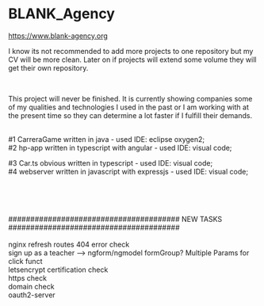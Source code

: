 # BLANK_Agency<br>

https://www.blank-agency.org<br>

I know its not recommended to add more projects to one repository but my CV will be more clean. Later on if projects will extend some volume they will get their own repository.

</br>

This project will never be finished.
It is currently showing companies some of my qualities and technologies I used in the past or I am working with at the present time so they can determine a lot faster if I fulfill their demands.

</br> 
#1 CarreraGame written in java - used IDE: eclipse oxygen2;
</br>
#2 hp-app written in typescript with angular - used IDE: visual code;

#3 Car.ts obvious written in typescript - used IDE: visual code;</br>
#4 webserver written in javascript with expressjs - used IDE: visual code;


<br><br><br>


####################################### NEW TASKS #######################################</br><br>
nginx refresh routes 404 error check</br>
sign up as a teacher --> ngform/ngmodel formGroup? Multiple Params for click funct</br>
letsencrypt certification check</br>
https check</br>
domain check</br>
oauth2-server
                                   